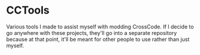 # CCTools
Various tools I made to assist myself with modding CrossCode. If I decide to go anywhere with these projects, they'll go into a separate repository because at that point, it'll be meant for other people to use rather than just myself.